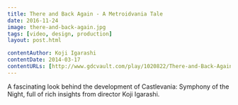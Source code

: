 ```yaml
---
title: There and Back Again - A Metroidvania Tale
date: 2016-11-24
image: there-and-back-again.jpg
tags: [video, design, production]
layout: post.html

contentAuthor: Koji Igarashi
contentDate: 2014-03-17
contentURLs: [http://www.gdcvault.com/play/1020822/There-and-Back-Again-Koji]
---
```


A fascinating look behind the development of Castlevania: Symphony of the Night, full of rich insights from director Koji Igarashi.
